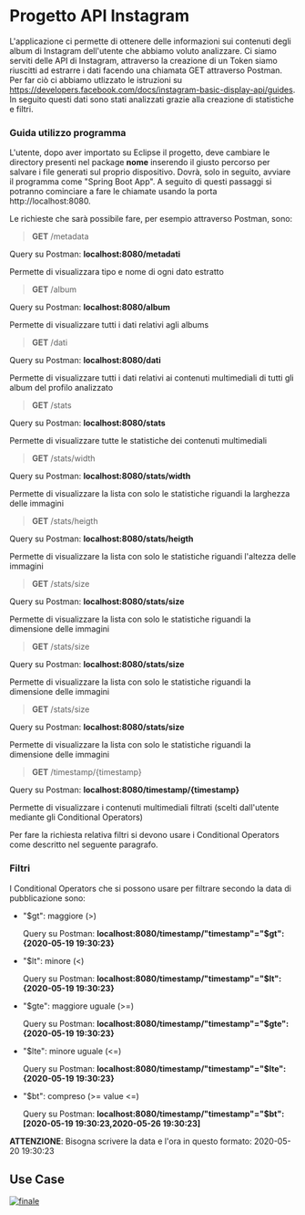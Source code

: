 # Progetto API Instagram
L'applicazione ci permette di ottenere delle informazioni sui contenuti degli album di Instagram dell'utente che abbiamo voluto analizzare. Ci siamo serviti delle API di Instagram, attraverso la creazione di un Token siamo riuscitti ad estrarre i dati facendo una chiamata GET attraverso Postman. Per far ciò ci abbiamo utlizzato le istruzioni su https://developers.facebook.com/docs/instagram-basic-display-api/guides. In seguito questi dati sono stati analizzati grazie alla creazione di statistiche e filtri.

### Guida utilizzo programma
L'utente, dopo aver importato su Eclipse il progetto, deve cambiare le directory presenti nel package **nome** inserendo il giusto percorso per salvare i file generati sul proprio dispositivo. Dovrà, solo in seguito, avviare il programma come "Spring Boot App". A seguito di questi passaggi si potranno cominciare a fare le chiamate usando la porta  http://localhost:8080.

Le richieste che sarà possibile fare, per esempio attraverso Postman, sono:

> **GET** /metadata

Query su Postman: **localhost:8080/metadati**

Permette di visualizzara tipo e nome di ogni dato estratto

> **GET** /album

Query su Postman: **localhost:8080/album**

Permette di visualizzare tutti i dati relativi agli albums

> **GET** /dati

Query su Postman: **localhost:8080/dati**

Permette di visualizzare tutti i dati relativi ai contenuti multimediali di tutti gli album del profilo analizzato

> **GET** /stats

Query su Postman: **localhost:8080/stats**

Permette di visualizzare tutte le statistiche dei contenuti multimediali

> **GET** /stats/width

Query su Postman: **localhost:8080/stats/width**

Permette di visualizzare la lista con solo le statistiche riguandi la larghezza delle immagini

> **GET** /stats/heigth

Query su Postman: **localhost:8080/stats/heigth**

Permette di visualizzare la lista con solo le statistiche riguandi l'altezza delle immagini

> **GET** /stats/size

Query su Postman: **localhost:8080/stats/size**

Permette di visualizzare la lista con solo le statistiche riguandi la dimensione delle immagini

> **GET** /stats/size

Query su Postman: **localhost:8080/stats/size**

Permette di visualizzare la lista con solo le statistiche riguandi la dimensione delle immagini

> **GET** /stats/size

Query su Postman: **localhost:8080/stats/size**

Permette di visualizzare la lista con solo le statistiche riguandi la dimensione delle immagini

> **GET** /timestamp/{timestamp}

Query su Postman: **localhost:8080/timestamp/{timestamp}**

Permette di visualizzare i contenuti multimediali filtrati (scelti dall'utente mediante gli Conditional Operators)

Per fare la richiesta relativa filtri si devono usare i Conditional Operators come descritto nel seguente paragrafo.

### Filtri
I Conditional Operators che si possono usare per filtrare secondo la data di pubblicazione sono:
- "$gt": maggiore (>)

  Query su Postman: **localhost:8080/timestamp/"timestamp"="$gt":{2020-05-19 19:30:23}**
- "$lt": minore (<)

  Query su Postman: **localhost:8080/timestamp/"timestamp"="$lt":{2020-05-19 19:30:23}**
- "$gte": maggiore uguale (>=)

  Query su Postman: **localhost:8080/timestamp/"timestamp"="$gte":{2020-05-19 19:30:23}**
- "$lte": minore uguale (<=)

  Query su Postman: **localhost:8080/timestamp/"timestamp"="$lte":{2020-05-19 19:30:23}**
- "$bt": compreso (>= value <=)

  Query su Postman: **localhost:8080/timestamp/"timestamp"="$bt":[2020-05-19 19:30:23,2020-05-26 19:30:23]**


**ATTENZIONE**: Bisogna scrivere la data e l'ora in questo formato: 2020-05-20 19:30:23

## Use Case ##
<a href="https://ibb.co/3fH3QWR"><img src="https://i.ibb.co/YDGCw80/finale.png" alt="finale" border="0"></a>

<a href="https://sequencediagram.org/index.html#initialData=A4QwTgLglgxloDsIAIDCB7JZ0BscFMwAoUSWeEJZAcXwgBEQIQiiMtcCwBaAPloZMQALgDmdAII4ARgFcAtgAoAlG0wRseQgB5u3AY2bCAMlADOEbVLnzeRIA" alt="finale" border="0"></a>
